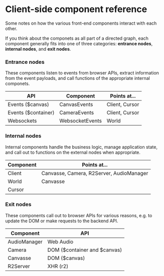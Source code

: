 Client-side component reference
===============================

Some notes on how the various front-end components interact with each other.

If you think about the componets as all part of a directed graph, each
component generally fits into one of three categories: **entrance nodes**, 
**internal nodes**, and **exit nodes**.


### Entrance nodes

These components listen to events from browser APIs, extract information from
the event payloads, and call functions of the appropriate internal componets.

API                 | Component        | Points at...
--------------------|------------------|--------------------------------------
Events ($canvas)    | CanvasEvents     | Client, Cursor
Events ($container) | CameraEvents     | Client, Cursor
Websockets          | WebsocketEvents  | World


### Internal nodes

Internal components handle the business logic, manage application state, and call
out to functions on the external nodes when appropriate.

Component           | Points at...
--------------------|---------------------------------------------------------
Client              | Canvasse, Camera, R2Server, AudioManager
World               | Canvasse
Cursor              |


### Exit nodes

These components call out to browser APIs for various reasons, e.g. to
update the DOM or make requests to the backend API.

Component           | API
--------------------|---------------------------------------------------------
AudioManager        | Web Audio
Camera              | DOM ($container and $canvas)
Canvasse            | DOM ($canvas)
R2Server            | XHR (r2)
